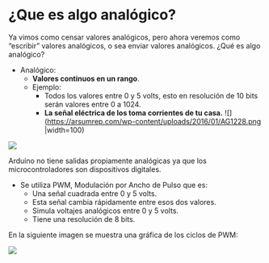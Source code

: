 # ¿Que es algo analógico?

Ya vimos como censar valores analógicos, pero ahora veremos como “escribir” valores analógicos, o sea
enviar valores analógicos.
¿Qué es algo analógico?
- Analógico:
  + **Valores continuos en un rango**.
  + Ejemplo: 
    * Todos los valores entre 0 y 5 volts, esto en resolución de 10 bits serán valores entre 0 a 1024.
    * **La señal eléctrica de los toma corrientes de tu casa.**
![](https://arsumrep.com/wp-content/uploads/2016/01/AG1228.png  |width=100)

![](https://cursos.mcielectronics.cl/wp-content/uploads/2014/09/022.png)

Arduino no tiene salidas propiamente analógicas ya que los microcontroladores son dispositivos digitales.
- Se utiliza PWM, Modulación por Ancho de Pulso que es:
  + Una señal cuadrada entre 0 y 5 volts.
  + Esta señal cambia rápidamente entre esos dos valores.
  + Simula voltajes analógicos entre 0 y 5 volts.
  + Tiene una resolución de 8 bits.

En la siguiente imagen se muestra una gráfica de los ciclos de PWM:

![](https://i.pinimg.com/originals/ec/79/c9/ec79c97752fb5d8b9250dcafd4f514b0.png)
<!--stackedit_data:
eyJoaXN0b3J5IjpbNzcyMTYwMTczLDUxODM2NTQ0XX0=
-->